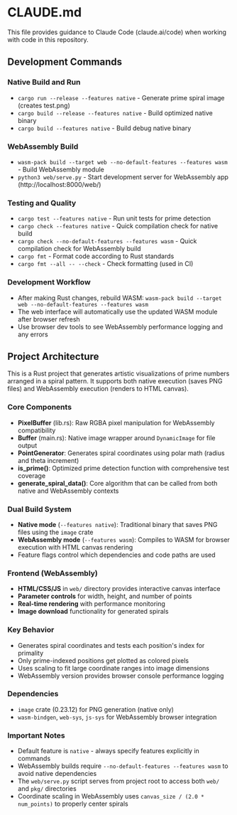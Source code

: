 # CLAUDE.md

This file provides guidance to Claude Code (claude.ai/code) when working with code in this repository.

## Development Commands

### Native Build and Run
- `cargo run --release --features native` - Generate prime spiral image (creates test.png)
- `cargo build --release --features native` - Build optimized native binary
- `cargo build --features native` - Build debug native binary

### WebAssembly Build
- `wasm-pack build --target web --no-default-features --features wasm` - Build WebAssembly module
- `python3 web/serve.py` - Start development server for WebAssembly app (http://localhost:8000/web/)

### Testing and Quality
- `cargo test --features native` - Run unit tests for prime detection
- `cargo check --features native` - Quick compilation check for native build
- `cargo check --no-default-features --features wasm` - Quick compilation check for WebAssembly build
- `cargo fmt` - Format code according to Rust standards
- `cargo fmt --all -- --check` - Check formatting (used in CI)

### Development Workflow
- After making Rust changes, rebuild WASM: `wasm-pack build --target web --no-default-features --features wasm`
- The web interface will automatically use the updated WASM module after browser refresh
- Use browser dev tools to see WebAssembly performance logging and any errors

## Project Architecture

This is a Rust project that generates artistic visualizations of prime numbers arranged in a spiral pattern. It supports both native execution (saves PNG files) and WebAssembly execution (renders to HTML canvas).

### Core Components
- **PixelBuffer** (lib.rs): Raw RGBA pixel manipulation for WebAssembly compatibility
- **Buffer** (main.rs): Native image wrapper around `DynamicImage` for file output
- **PointGenerator**: Generates spiral coordinates using polar math (radius and theta increment)  
- **is_prime()**: Optimized prime detection function with comprehensive test coverage
- **generate_spiral_data()**: Core algorithm that can be called from both native and WebAssembly contexts

### Dual Build System
- **Native mode** (`--features native`): Traditional binary that saves PNG files using the `image` crate
- **WebAssembly mode** (`--features wasm`): Compiles to WASM for browser execution with HTML canvas rendering
- Feature flags control which dependencies and code paths are used

### Frontend (WebAssembly)
- **HTML/CSS/JS** in `web/` directory provides interactive canvas interface
- **Parameter controls** for width, height, and number of points
- **Real-time rendering** with performance monitoring
- **Image download** functionality for generated spirals

### Key Behavior
- Generates spiral coordinates and tests each position's index for primality
- Only prime-indexed positions get plotted as colored pixels
- Uses scaling to fit large coordinate ranges into image dimensions
- WebAssembly version provides browser console performance logging

### Dependencies
- `image` crate (0.23.12) for PNG generation (native only)
- `wasm-bindgen`, `web-sys`, `js-sys` for WebAssembly browser integration

### Important Notes
- Default feature is `native` - always specify features explicitly in commands
- WebAssembly builds require `--no-default-features --features wasm` to avoid native dependencies
- The `web/serve.py` script serves from project root to access both `web/` and `pkg/` directories
- Coordinate scaling in WebAssembly uses `canvas_size / (2.0 * num_points)` to properly center spirals